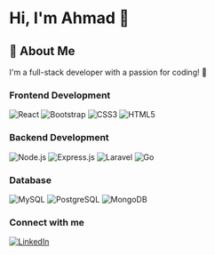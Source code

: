 # Hi, I'm Ahmad 👋  
## 🚀 About Me  
I'm a full-stack developer with a passion for coding! 💙  

### Frontend Development  
![React](https://img.shields.io/badge/React-61DAFB?style=flat-square)
![Bootstrap](https://img.shields.io/badge/Bootstrap-7952B3?style=flat-square)
![CSS3](https://img.shields.io/badge/CSS3-1572B6?style=flat-square)
![HTML5](https://img.shields.io/badge/HTML5-E34F26?style=flat-square)

### Backend Development  
![Node.js](https://img.shields.io/badge/Node.js-339933?style=flat-square)
![Express.js](https://img.shields.io/badge/Express.js-000000?style=flat-square)
![Laravel](https://img.shields.io/badge/Laravel-FF2D20?style=flat-square)
![Go](https://img.shields.io/badge/Go-00ADD8?style=flat-square)

### Database  
![MySQL](https://img.shields.io/badge/MySQL-4479A1?style=flat-square)
![PostgreSQL](https://img.shields.io/badge/PostgreSQL-336791?style=flat-square)
![MongoDB](https://img.shields.io/badge/MongoDB-47A248?style=flat-square)

### Connect with me  
[![LinkedIn](https://img.shields.io/badge/LinkedIn-0e76a8?style=flat-square&logo=linkedin&logoColor=white)](https://www.linkedin.com/in/your-linkedin-username)
